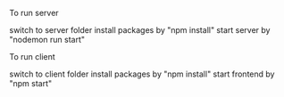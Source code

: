 To run server

switch to server folder
install packages by "npm install"
start server by "nodemon run start"


To run client

switch to client folder
install packages by "npm install"
start frontend by "npm start"
 